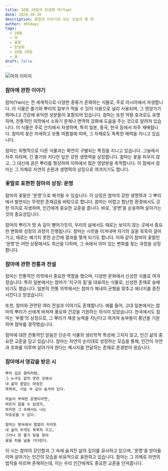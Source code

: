 ```yaml
---
title: 10월 20일의 탄생화 마(Yam)
date: 2024-10-20
description: 꽃말과 이야기로 보는 오늘의 꽃 마
author: 365days
tags:
  - 10월
  - 마
  - 꽃말
  - 탄생화
  - 10월 20일
  - 꽃
draft: false
---
```



![마의 이미지](https://cdn.pixabay.com/photo/2020/06/19/21/44/yam-5318942_1280.jpg#center)


### 참마에 관한 이야기

참마(Yam)는 전 세계적으로 다양한 종류가 존재하는 식물로, 주로 아시아에서 자생합니다. 이 식물은 줄기와 뿌리의 일부가 먹을 수 있어 식용으로 널리 사용되며, 그 영양가가 뛰어나고 건강에 유익한 성분들이 포함되어 있습니다. 참마는 또한 약용 효과로도 유명하며, 전통적인 의학에서 소화기 문제나 면역력 강화에 도움을 주는 것으로 알려져 있습니다. 이 식물은 주로 산지에서 자생하며, 특히 일본, 중국, 한국 등에서 자주 재배됩니다. 참마의 꽃은 미세하고 보통 여름철에 피며, 그 자체로도 독특한 매력을 지니고 있습니다.

참마는 외형적으로 다른 식물과는 확연히 구별되는 특징을 지니고 있습니다. 그늘에서 자주 자라며, 긴 줄기와 커다란 잎은 강한 생명력을 상징합니다. 참마는 꽃을 피우지 않고, 그 대신에 굵은 뿌리를 형성하여 지하에서 많은 영양분을 축적합니다. 이 점에서 참마는 그 자체로 자연의 순환과 생명력의 상징으로 여겨지기도 합니다.

### 꽃말로 표현한 참마의 상징: 운명

참마의 꽃말은 '운명'으로 해석될 수 있습니다. 이 상징은 참마의 강한 생명력과 그 뿌리에서 발현되는 뚜렷한 존재감을 바탕으로 합니다. 참마는 어렵고 험난한 환경에서도 강한 의지로 자생하며, 인간에게 중요한 교훈을 줍니다. 바로, '운명'을 순응하며 살아가는 것의 중요성입니다.

참마의 뿌리가 땅 속 깊이 뻗어가듯이, 우리의 삶에서도 때로는 보이지 않는 곳에서 중요한 변화와 성장의 과정이 진행됩니다. 참마는 시련을 이겨내며 자기의 길을 묵묵히 걸어가고, 때로는 예기치 못한 순간에 결과를 맺게 되기도 합니다. 이와 같이 참마의 꽃말인 ‘운명’은 어떤 상황에서도 최선을 다하며, 그 속에서 의미 있는 변화를 찾는 과정을 상징합니다.

### 참마에 관한 전통과 전설

참마는 전통적인 의학에서 중요한 역할을 했으며, 다양한 문화에서 신성한 식물로 여겨졌습니다. 특히 일본에서는 참마가 '지구의 힘'을 대표하는 식물로, 신성한 존재로 숭배되기도 했습니다. 일본의 전통 의학에서는 참마가 체내의 균형을 맞추고 에너지를 증진시킨다고 믿었습니다.

또한, 참마와 관련된 여러 전설과 이야기도 존재합니다. 예를 들어, 고대 일본에서는 참마의 뿌리가 신에게 바쳐져 풍요와 건강을 기원하는 의식이 있었습니다. 한국에서도 참마는 ‘부활’의 상징으로, 그 뿌리가 재생 능력을 지닌다고 여겨져 농부들이 풍년을 기원하며 참마를 경작했습니다.

참마에 대한 전통적인 믿음은 단순히 식물의 생리학적 특성에 그치지 않고, 인간 삶의 중요한 교훈을 담고 있습니다. 참마는 자연의 순리대로 성장하는 모습을 통해, 인간이 자연과 조화를 이루며 살아가야 한다는 메시지를 전달하는 존재로 존경받아 왔습니다.

### 참마에서 영감을 받은 시


```
뿌리 깊은 참마처럼,
그 누구도 알지 못한 곳에서
내 삶의 끝없는 여정은
묵묵히, 가슴 속 깊이 숨겨져 있다.

하늘이 부여한 운명이라면,
따르지 않을 수 없겠지,
하지만 그 속에서도 나는
자유로울 수 있다.

참마는 땅속에서 말없이 자라듯
내 삶의 무게도 묵묵히 지고,
그러나 한 줄기 빛을 찾아
꽃을 피울 날을 기다린다.
```

이 시는 참마의 강인함과 그 속에 숨겨진 삶의 깊이를 묘사하고 있으며, '운명'을 받아들이며 살아가는 인간의 모습을 비유적으로 표현하고 있습니다. 참마는 그 자체로 자연의 법칙을 따르며 존재하는데, 이는 우리 인간에게도 중요한 교훈을 던져줍니다.
